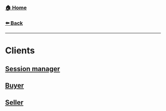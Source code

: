### [**🏠 Home**](/README.md)

###  [**⬅️ Back**](acme-agency.md)
-----
# Clients

## [Session manager](https://github.com/loopingdoge/ACME-agency/blob/master/src/camunda-session-manager)

## [Buyer](https://github.com/loopingdoge/ACME-agency/blob/master/src/java-buyer)

## [Seller](https://github.com/loopingdoge/ACME-agency/blob/master/src/java-seller)